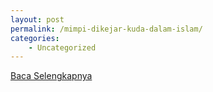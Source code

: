```yaml
---
layout: post
permalink: /mimpi-dikejar-kuda-dalam-islam/
categories:
    - Uncategorized
---
```


[Baca Selengkapnya](/10)